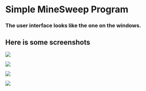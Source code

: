 <h1> Simple MineSweep Program </h1>
<h3> The user interface looks like the one on the windows.</h3>

<h2><b>Here is some screenshots</b></h2>

<p><img src="https://raw.github.com/wysaid/MineSweep/master/screenshot1.JPG"></p>
<p><img src="https://raw.github.com/wysaid/MineSweep/master/screenshot2.JPG"></p>
<p><img src="https://raw.github.com/wysaid/MineSweep/master/screenshot3.JPG"></p>
<p><img src="https://raw.github.com/wysaid/MineSweep/master/screenshot4.JPG"></p>